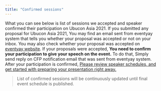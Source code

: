 ```yaml
---
title: "Confirmed sessions"
---
```

What you can see below is list of sessions we accepted and speaker confirmed their participation on Ubucon Asia 2021.
If you submitted any proposal for Ubucon Asia 2021, You may find an email sent from eventyay system that tells you whether your proposal was accepted or not on your inbox.
You may also check whether your proposal was accepted on [eventyay website](https://eventyay.com/my-sessions).
If your proposals were accepted, **You need to confirm your participation to give your speech on the event.** To do that, Simply send reply on CFP notification email that was sent from eventyay system. After your participation is confirmed, [Please review speaker schedules, and get started with preparing your presentation right away.](../news/2021-07-30-speaker-schedules/)

> List of confirmed sessions will be continuously updated until final event schedule is published.